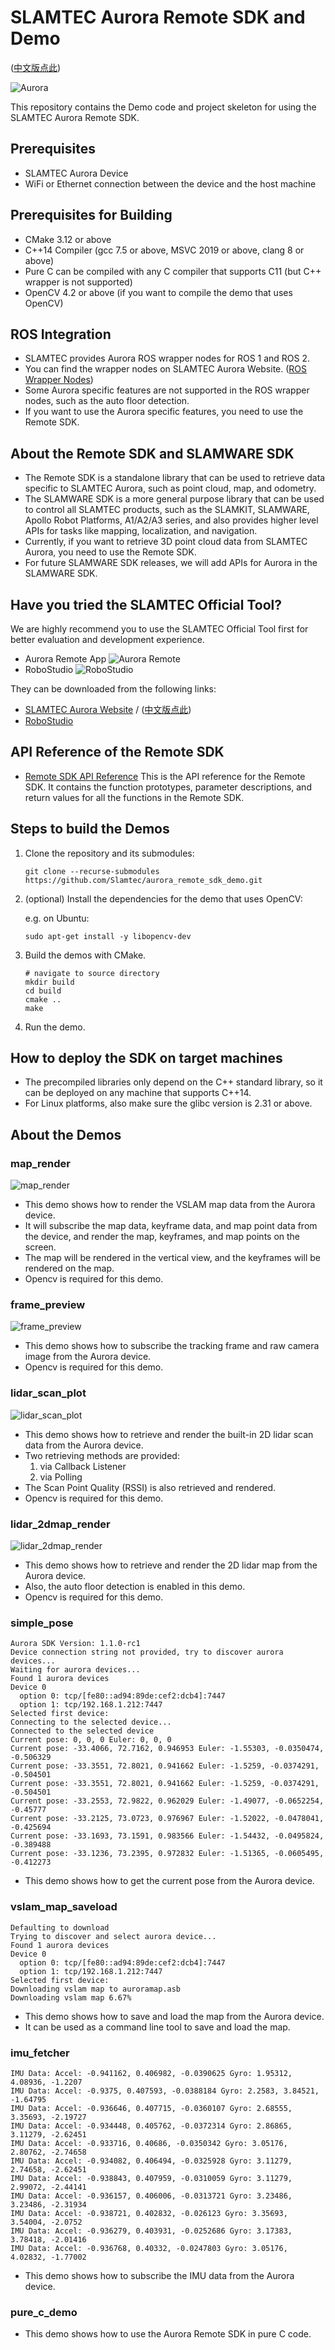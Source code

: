 # SLAMTEC Aurora Remote SDK and Demo

([中文版点此](README.zh-CN.md))

![Aurora](res/aurora.device.png)


This repository contains the Demo code and project skeleton for using the SLAMTEC Aurora Remote SDK.


## Prerequisites
- SLAMTEC Aurora Device
- WiFi or Ethernet connection between the device and the host machine

## Prerequisites for Building
- CMake 3.12 or above
- C++14 Compiler (gcc 7.5 or above, MSVC 2019 or above, clang 8 or above)
- Pure C can be compiled with any C compiler that supports C11 (but C++ wrapper is not supported)
- OpenCV 4.2 or above (if you want to compile the demo that uses OpenCV)

## ROS Integration
- SLAMTEC provides Aurora ROS wrapper nodes for ROS 1 and ROS 2.
- You can find the wrapper nodes on SLAMTEC Aurora Website. ([ROS Wrapper Nodes](https://developer.slamtec.com/docs/slamware/aurora-ros2-sdk-en/))
- Some Aurora specific features are not supported in the ROS wrapper nodes, such as the auto floor detection.
- If you want to use the Aurora specific features, you need to use the Remote SDK.

## About the Remote SDK and SLAMWARE SDK
- The Remote SDK is a standalone library that can be used to retrieve data specific to SLAMTEC Aurora, such as point cloud, map, and odometry.
- The SLAMWARE SDK is a more general purpose library that can be used to control all SLAMTEC products, such as the SLAMKIT, SLAMWARE, Apollo Robot Platforms, A1/A2/A3 series, and also provides higher level APIs for tasks like mapping, localization, and navigation. 
- Currently, if you want to retrieve 3D point cloud data from SLAMTEC Aurora, you need to use the Remote SDK.
- For future SLAMWARE SDK releases, we will add APIs for Aurora in the SLAMWARE SDK.

## Have you tried the SLAMTEC Official Tool?
We are highly recommend you to use the SLAMTEC Official Tool first for better evaluation and development experience.
- Aurora Remote App
![Aurora Remote](res/aurora.remote.png)
- RoboStudio
![RoboStudio](res/slamtec.robostudio.png)

They can be downloaded from the following links:
- [SLAMTEC Aurora Website](https://www.slamtec.com/en/Support#aurora) / ([中文版点此](https://www.slamtec.com/cn/Support#aurora))
- [RoboStudio](https://www.slamtec.com/en/RoboStudio)


## API Reference of the Remote SDK
- [Remote SDK API Reference](doc/html/index.html)
This is the API reference for the Remote SDK. It contains the function prototypes, parameter descriptions, and return values for all the functions in the Remote SDK.


## Steps to build the Demos
1. Clone the repository and its submodules:
    ```
    git clone --recurse-submodules https://github.com/Slamtec/aurora_remote_sdk_demo.git
   
2. (optional) Install the dependencies for the demo that uses OpenCV:
  
   e.g. on Ubuntu:
   ```
   sudo apt-get install -y libopencv-dev
   ```

3. Build the demos with CMake.

    ```
    # navigate to source directory
    mkdir build
    cd build
    cmake ..
    make
    ```
4. Run the demo.


## How to deploy the SDK on target machines
- The precompiled libraries only depend on the C++ standard library, so it can be deployed on any machine that supports C++14.
- For Linux platforms, also make sure the glibc version is 2.31 or above.

## About the Demos
### map_render
![map_render](res/demo_vertical_map.gif)
- This demo shows how to render the VSLAM map data from the Aurora device.
- It will subscribe the map data, keyframe data, and map point data from the device, and render the map, keyframes, and map points on the screen.
- The map will be rendered in the vertical view, and the keyframes will be rendered on the map.
- Opencv is required for this demo.

### frame_preview
![frame_preview](res/demo_tracking_prev_full.png)
- This demo shows how to subscribe the tracking frame and raw camera image from the Aurora device.
- Opencv is required for this demo.


### lidar_scan_plot
![lidar_scan_plot](res/demo.lidar.scan.rendering.gif)
- This demo shows how to retrieve and render the built-in 2D lidar scan data from the Aurora device.
- Two retrieving methods are provided:
   1. via Callback Listener
   2. via Polling
- The Scan Point Quality (RSSI) is also retrieved and rendered.
- Opencv is required for this demo.


### lidar_2dmap_render
![lidar_2dmap_render](res/demo_lidar_2dmap.gif)
- This demo shows how to retrieve and render the 2D lidar map from the Aurora device.
- Also, the auto floor detection is enabled in this demo.
- Opencv is required for this demo.


### simple_pose
```
Aurora SDK Version: 1.1.0-rc1
Device connection string not provided, try to discover aurora devices...
Waiting for aurora devices...
Found 1 aurora devices
Device 0
  option 0: tcp/[fe80::ad94:89de:cef2:dcb4]:7447
  option 1: tcp/192.168.1.212:7447
Selected first device: 
Connecting to the selected device...
Connected to the selected device
Current pose: 0, 0, 0 Euler: 0, 0, 0
Current pose: -33.4066, 72.7162, 0.946953 Euler: -1.55303, -0.0350474, -0.506329
Current pose: -33.3551, 72.8021, 0.941662 Euler: -1.5259, -0.0374291, -0.504501
Current pose: -33.3551, 72.8021, 0.941662 Euler: -1.5259, -0.0374291, -0.504501
Current pose: -33.2553, 72.9822, 0.962029 Euler: -1.49077, -0.0652254, -0.45777
Current pose: -33.2125, 73.0723, 0.976967 Euler: -1.52022, -0.0478041, -0.425694
Current pose: -33.1693, 73.1591, 0.983566 Euler: -1.54432, -0.0495824, -0.389488
Current pose: -33.1236, 73.2395, 0.972832 Euler: -1.51365, -0.0605495, -0.412273
```

- This demo shows how to get the current pose from the Aurora device.

### vslam_map_saveload
```
Defaulting to download
Trying to discover and select aurora device...
Found 1 aurora devices
Device 0
  option 0: tcp/[fe80::ad94:89de:cef2:dcb4]:7447
  option 1: tcp/192.168.1.212:7447
Selected first device: 
Downloading vslam map to auroramap.asb
Downloading vslam map 6.67%
```
- This demo shows how to save and load the map from the Aurora device.
- It can be used as a command line tool to save and load the map.


### imu_fetcher
```
IMU Data: Accel: -0.941162, 0.406982, -0.0390625 Gyro: 1.95312, 4.08936, -1.2207
IMU Data: Accel: -0.9375, 0.407593, -0.0388184 Gyro: 2.2583, 3.84521, -1.64795
IMU Data: Accel: -0.936646, 0.407715, -0.0360107 Gyro: 2.68555, 3.35693, -2.19727
IMU Data: Accel: -0.934448, 0.405762, -0.0372314 Gyro: 2.86865, 3.11279, -2.62451
IMU Data: Accel: -0.933716, 0.40686, -0.0350342 Gyro: 3.05176, 2.80762, -2.74658
IMU Data: Accel: -0.934082, 0.406494, -0.0325928 Gyro: 3.11279, 2.74658, -2.62451
IMU Data: Accel: -0.938843, 0.407959, -0.0310059 Gyro: 3.11279, 2.99072, -2.44141
IMU Data: Accel: -0.936157, 0.406006, -0.0313721 Gyro: 3.23486, 3.23486, -2.31934
IMU Data: Accel: -0.938721, 0.402832, -0.026123 Gyro: 3.35693, 3.54004, -2.0752
IMU Data: Accel: -0.936279, 0.403931, -0.0252686 Gyro: 3.17383, 3.78418, -2.01416
IMU Data: Accel: -0.936768, 0.40332, -0.0247803 Gyro: 3.05176, 4.02832, -1.77002
```
- This demo shows how to subscribe the IMU data from the Aurora device.

### pure_c_demo
- This demo shows how to use the Aurora Remote SDK in pure C code.